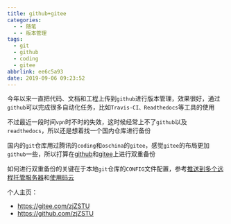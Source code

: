 ```yaml
---
title: github+gitee
categories:
  - - 随笔
  - - 版本管理
tags:
  - git
  - github
  - coding
  - gitee
abbrlink: ee6c5a93
date: 2019-09-06 09:23:52
---
```


今年以来一直把代码、文档和工程上传到`github`进行版本管理，效果很好，通过`github`可以完成很多自动化任务，比如`Travis-CI、Readthedocs`等工具的使用

不过最近一段时间`vpn`时不时的失效，这时候经常上不了`github`以及`readthedocs`，所以还是想着找一个国内仓库进行备份

国内的`git`仓库用过腾讯的`coding`和`oschina`的`gitee`，感觉`gitee`的布局更加`github`一些，所以打算在[github](https://github.com)和[gitee](https://gitee.com)上进行双重备份

如何进行双重备份的关键在于本地`git`仓库的`CONFIG`文件配置，参考[推送到多个远程托管服务器](https://zj-git-guide.readthedocs.io/zh_CN/latest/remote/%E6%8E%A8%E9%80%81%E5%88%B0%E5%A4%9A%E4%B8%AA%E8%BF%9C%E7%A8%8B%E6%89%98%E7%AE%A1%E6%9C%8D%E5%8A%A1%E5%99%A8.html)和[使用码云](https://www.liaoxuefeng.com/wiki/896043488029600/1163625339727712)

个人主页：

* https://gitee.com/zjZSTU
* https://github.com/zjZSTU